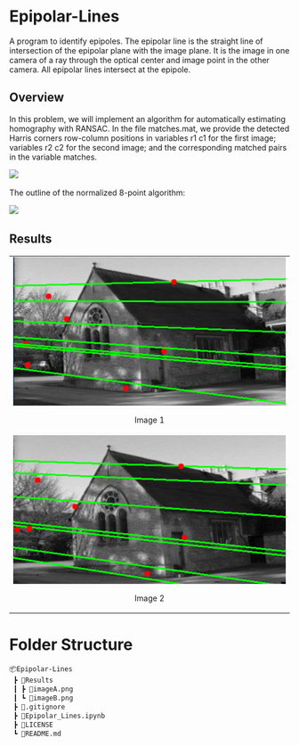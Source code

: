 # Epipolar-Lines
A program to identify epipoles. The epipolar line is the straight line of intersection of the epipolar plane with the image plane. It is the image in one camera of a ray through the optical center and image point in the other camera. All epipolar lines intersect at the epipole.

## Overview

In this problem, we will implement an algorithm for automatically estimating homography with RANSAC. In the file matches.mat, we provide the detected Harris corners row-column positions in variables r1 c1 for the first image; variables r2 c2 for the second image; and the corresponding matched pairs in the variable matches.

<!-- <img src="https://drive.google.com/uc?id=1Tr723u5OXmwkd4RDmu9z886ITJU9j1cL&export=download" width="800"/> -->

<img src="https://drive.google.com/uc?id=17mwO8QH24vw1Kv1aBONgFXKi53HqUMEd&export=download" width="800"/>


The outline of the normalized 8-point algorithm:

<img src="https://drive.google.com/uc?id=1nVnvBpKeLmiowT9Q4_QauogXpcdXBmHm&export=download" width="700"/>

## Results

<table>
    <tr><td><img src="Results/imageA.png"><p align="center"> Image 1</p></td></tr>
    <tr><td><img src="Results/imageB.png"><p align="center"> Image 2</p></td></tr>
</table>

# Folder Structure
```
📦Epipolar-Lines
 ┣ 📂Results
 ┃ ┣ 📜imageA.png
 ┃ ┗ 📜imageB.png
 ┣ 📜.gitignore
 ┣ 📜Epipolar_Lines.ipynb
 ┣ 📜LICENSE
 ┗ 📜README.md
```